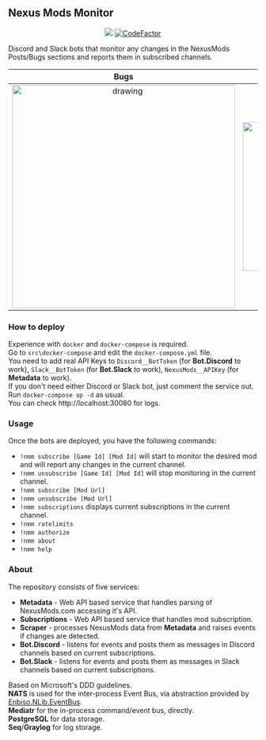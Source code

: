 ## Nexus Mods Monitor  

<p align="center">
   <a href="https://github.com/Aragas/NexusMods.Monitor" alt="Lines Of Code">
   <img src="https://tokei.rs/b1/github/Aragas/NexusMods.Monitor?category=code" /></a>
   <a href="https://www.codefactor.io/repository/github/aragas/nexusmods.monitor"><img src="https://www.codefactor.io/repository/github/aragas/nexusmods.monitor/badge" alt="CodeFactor" /></a>
</p>

Discord and Slack bots that monitor any changes in the NexusMods Posts/Bugs sections and reports them in subscribed channels.

Bugs | Posts
:-:|:-:
<img src="https://media.discordapp.net/attachments/422092475163869201/893153465285640252/unknown.png" alt="drawing" width="450"/> | <img src="https://media.discordapp.net/attachments/422092475163869201/893154286941405194/unknown.png" alt="drawing" width="300"/>


### How to deploy
Experience with ``docker`` and ``docker-compose`` is required.  
Go to ``src\docker-compose`` and edit the ``docker-compose.yml`` file.  
You need to add real API Keys to ``Discord__BotToken`` (for **Bot.Discord** to work), ``Slack__BotToken`` (for **Bot.Slack** to work), ``NexusMods__APIKey`` (for **Metadata** to work).  
If you don't need either Discord or Slack bot, just comment the service out.  
Run ``docker-compose up -d`` as usual.  
You can check http://localhost:30080 for logs.  

### Usage
Once the bots are deployed, you have the following commands:
* ``!nmm subscribe [Game Id] [Mod Id]`` will start to monitor the desired mod and will report any changes in the current channel.
* ``!nmm unsubscribe [Game Id] [Mod Id]`` will stop monitoring in the current channel.
* ``!nmm subscribe [Mod Url]``
* ``!nmm unsubscribe [Mod Url]``
* ``!nmm subscriptions`` displays current subscriptions in the current channel.
* ``!nmm ratelimits``
* ``!nmm authorize``
* ``!nmm about``
* ``!nmm help``

### About
The repository consists of five services:
* **Metadata** - Web API based service that handles parsing of NexusMods.com accessing it's API.
* **Subscriptions** - Web API based service that handles mod subscription.
* **Scraper** - processes NexusMods data from **Metadata** and raises events if changes are detected.
* **Bot.Discord** - listens for events and posts them as messages in Discord channels based on current subscriptions.
* **Bot.Slack** - listens for events and posts them as messages in Slack channels based on current subscriptions.

Based on Microsoft's DDD guidelines.  
**NATS** is used for the inter-process Event Bus, via abstraction provided by [Enbiso.NLib.EventBus](https://github.com/enbiso/Enbiso.NLib/tree/master/Enbiso.NLib.EventBus).  
**Mediatr** for the in-process command/event bus, directly.  
**PostgreSQL** for data storage.  
**Seq**/**Graylog** for log storage.  
